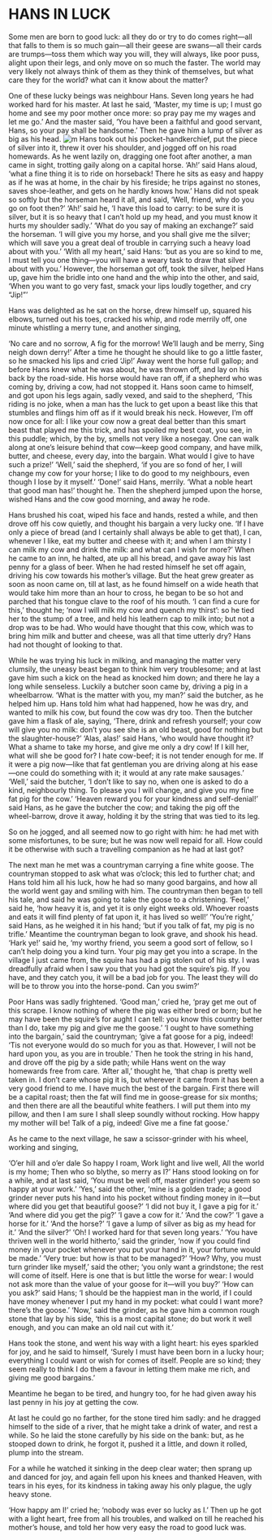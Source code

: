 # HANS IN LUCK

Some men are born to good luck: all they do or try to do comes right—all that falls to them is so much gain—all their geese are swans—all their cards are trumps—toss them which way you will, they will always, like poor puss, alight upon their legs, and only move on so much the faster. The world may very likely not always think of them as they think of themselves, but what care they for the world? what can it know about the matter?

One of these lucky beings was neighbour Hans. Seven long years he had worked hard for his master. At last he said, ‘Master, my time is up; I must go home and see my poor mother once more: so pray pay me my wages and let me go.’ And the master said, ‘You have been a faithful and good servant, Hans, so your pay shall be handsome.’ Then he gave him a lump of silver as big as his head.
![m](https://r-cf.bstatic.com/images/hotel/max1024x768/225/225727076.jpg)
Hans took out his pocket-handkerchief, put the piece of silver into it, threw it over his shoulder, and jogged off on his road homewards. As he went lazily on, dragging one foot after another, a man came in sight, trotting gaily along on a capital horse. ‘Ah!’ said Hans aloud, ‘what a fine thing it is to ride on horseback! There he sits as easy and happy as if he was at home, in the chair by his fireside; he trips against no stones, saves shoe-leather, and gets on he hardly knows how.’ Hans did not speak so softly but the horseman heard it all, and said, ‘Well, friend, why do you go on foot then?’ ‘Ah!’ said he, ‘I have this load to carry: to be sure it is silver, but it is so heavy that I can’t hold up my head, and you must know it hurts my shoulder sadly.’ ‘What do you say of making an exchange?’ said the horseman. ‘I will give you my horse, and you shall give me the silver; which will save you a great deal of trouble in carrying such a heavy load about with you.’ ‘With all my heart,’ said Hans: ‘but as you are so kind to me, I must tell you one thing—you will have a weary task to draw that silver about with you.’ However, the horseman got off, took the silver, helped Hans up, gave him the bridle into one hand and the whip into the other, and said, ‘When you want to go very fast, smack your lips loudly together, and cry “Jip!”’

Hans was delighted as he sat on the horse, drew himself up, squared his elbows, turned out his toes, cracked his whip, and rode merrily off, one minute whistling a merry tune, and another singing,

 ‘No care and no sorrow,
  A fig for the morrow!
  We’ll laugh and be merry,
  Sing neigh down derry!’
After a time he thought he should like to go a little faster, so he smacked his lips and cried ‘Jip!’ Away went the horse full gallop; and before Hans knew what he was about, he was thrown off, and lay on his back by the road-side. His horse would have ran off, if a shepherd who was coming by, driving a cow, had not stopped it. Hans soon came to himself, and got upon his legs again, sadly vexed, and said to the shepherd, ‘This riding is no joke, when a man has the luck to get upon a beast like this that stumbles and flings him off as if it would break his neck. However, I’m off now once for all: I like your cow now a great deal better than this smart beast that played me this trick, and has spoiled my best coat, you see, in this puddle; which, by the by, smells not very like a nosegay. One can walk along at one’s leisure behind that cow—keep good company, and have milk, butter, and cheese, every day, into the bargain. What would I give to have such a prize!’ ‘Well,’ said the shepherd, ‘if you are so fond of her, I will change my cow for your horse; I like to do good to my neighbours, even though I lose by it myself.’ ‘Done!’ said Hans, merrily. ‘What a noble heart that good man has!’ thought he. Then the shepherd jumped upon the horse, wished Hans and the cow good morning, and away he rode.

Hans brushed his coat, wiped his face and hands, rested a while, and then drove off his cow quietly, and thought his bargain a very lucky one. ‘If I have only a piece of bread (and I certainly shall always be able to get that), I can, whenever I like, eat my butter and cheese with it; and when I am thirsty I can milk my cow and drink the milk: and what can I wish for more?’ When he came to an inn, he halted, ate up all his bread, and gave away his last penny for a glass of beer. When he had rested himself he set off again, driving his cow towards his mother’s village. But the heat grew greater as soon as noon came on, till at last, as he found himself on a wide heath that would take him more than an hour to cross, he began to be so hot and parched that his tongue clave to the roof of his mouth. ‘I can find a cure for this,’ thought he; ‘now I will milk my cow and quench my thirst’: so he tied her to the stump of a tree, and held his leathern cap to milk into; but not a drop was to be had. Who would have thought that this cow, which was to bring him milk and butter and cheese, was all that time utterly dry? Hans had not thought of looking to that.

While he was trying his luck in milking, and managing the matter very clumsily, the uneasy beast began to think him very troublesome; and at last gave him such a kick on the head as knocked him down; and there he lay a long while senseless. Luckily a butcher soon came by, driving a pig in a wheelbarrow. ‘What is the matter with you, my man?’ said the butcher, as he helped him up. Hans told him what had happened, how he was dry, and wanted to milk his cow, but found the cow was dry too. Then the butcher gave him a flask of ale, saying, ‘There, drink and refresh yourself; your cow will give you no milk: don’t you see she is an old beast, good for nothing but the slaughter-house?’ ‘Alas, alas!’ said Hans, ‘who would have thought it? What a shame to take my horse, and give me only a dry cow! If I kill her, what will she be good for? I hate cow-beef; it is not tender enough for me. If it were a pig now—like that fat gentleman you are driving along at his ease—one could do something with it; it would at any rate make sausages.’ ‘Well,’ said the butcher, ‘I don’t like to say no, when one is asked to do a kind, neighbourly thing. To please you I will change, and give you my fine fat pig for the cow.’ ‘Heaven reward you for your kindness and self-denial!’ said Hans, as he gave the butcher the cow; and taking the pig off the wheel-barrow, drove it away, holding it by the string that was tied to its leg.

So on he jogged, and all seemed now to go right with him: he had met with some misfortunes, to be sure; but he was now well repaid for all. How could it be otherwise with such a travelling companion as he had at last got?

The next man he met was a countryman carrying a fine white goose. The countryman stopped to ask what was o’clock; this led to further chat; and Hans told him all his luck, how he had so many good bargains, and how all the world went gay and smiling with him. The countryman then began to tell his tale, and said he was going to take the goose to a christening. ‘Feel,’ said he, ‘how heavy it is, and yet it is only eight weeks old. Whoever roasts and eats it will find plenty of fat upon it, it has lived so well!’ ‘You’re right,’ said Hans, as he weighed it in his hand; ‘but if you talk of fat, my pig is no trifle.’ Meantime the countryman began to look grave, and shook his head. ‘Hark ye!’ said he, ‘my worthy friend, you seem a good sort of fellow, so I can’t help doing you a kind turn. Your pig may get you into a scrape. In the village I just came from, the squire has had a pig stolen out of his sty. I was dreadfully afraid when I saw you that you had got the squire’s pig. If you have, and they catch you, it will be a bad job for you. The least they will do will be to throw you into the horse-pond. Can you swim?’

Poor Hans was sadly frightened. ‘Good man,’ cried he, ‘pray get me out of this scrape. I know nothing of where the pig was either bred or born; but he may have been the squire’s for aught I can tell: you know this country better than I do, take my pig and give me the goose.’ ‘I ought to have something into the bargain,’ said the countryman; ‘give a fat goose for a pig, indeed! ‘Tis not everyone would do so much for you as that. However, I will not be hard upon you, as you are in trouble.’ Then he took the string in his hand, and drove off the pig by a side path; while Hans went on the way homewards free from care. ‘After all,’ thought he, ‘that chap is pretty well taken in. I don’t care whose pig it is, but wherever it came from it has been a very good friend to me. I have much the best of the bargain. First there will be a capital roast; then the fat will find me in goose-grease for six months; and then there are all the beautiful white feathers. I will put them into my pillow, and then I am sure I shall sleep soundly without rocking. How happy my mother will be! Talk of a pig, indeed! Give me a fine fat goose.’

As he came to the next village, he saw a scissor-grinder with his wheel, working and singing,

 ‘O’er hill and o’er dale
  So happy I roam,
  Work light and live well,
  All the world is my home;
  Then who so blythe, so merry as I?’
Hans stood looking on for a while, and at last said, ‘You must be well off, master grinder! you seem so happy at your work.’ ‘Yes,’ said the other, ‘mine is a golden trade; a good grinder never puts his hand into his pocket without finding money in it—but where did you get that beautiful goose?’ ‘I did not buy it, I gave a pig for it.’ ‘And where did you get the pig?’ ‘I gave a cow for it.’ ‘And the cow?’ ‘I gave a horse for it.’ ‘And the horse?’ ‘I gave a lump of silver as big as my head for it.’ ‘And the silver?’ ‘Oh! I worked hard for that seven long years.’ ‘You have thriven well in the world hitherto,’ said the grinder, ‘now if you could find money in your pocket whenever you put your hand in it, your fortune would be made.’ ‘Very true: but how is that to be managed?’ ‘How? Why, you must turn grinder like myself,’ said the other; ‘you only want a grindstone; the rest will come of itself. Here is one that is but little the worse for wear: I would not ask more than the value of your goose for it—will you buy?’ ‘How can you ask?’ said Hans; ‘I should be the happiest man in the world, if I could have money whenever I put my hand in my pocket: what could I want more? there’s the goose.’ ‘Now,’ said the grinder, as he gave him a common rough stone that lay by his side, ‘this is a most capital stone; do but work it well enough, and you can make an old nail cut with it.’

Hans took the stone, and went his way with a light heart: his eyes sparkled for joy, and he said to himself, ‘Surely I must have been born in a lucky hour; everything I could want or wish for comes of itself. People are so kind; they seem really to think I do them a favour in letting them make me rich, and giving me good bargains.’

Meantime he began to be tired, and hungry too, for he had given away his last penny in his joy at getting the cow.

At last he could go no farther, for the stone tired him sadly: and he dragged himself to the side of a river, that he might take a drink of water, and rest a while. So he laid the stone carefully by his side on the bank: but, as he stooped down to drink, he forgot it, pushed it a little, and down it rolled, plump into the stream.

For a while he watched it sinking in the deep clear water; then sprang up and danced for joy, and again fell upon his knees and thanked Heaven, with tears in his eyes, for its kindness in taking away his only plague, the ugly heavy stone.

‘How happy am I!’ cried he; ‘nobody was ever so lucky as I.’ Then up he got with a light heart, free from all his troubles, and walked on till he reached his mother’s house, and told her how very easy the road to good luck was.

